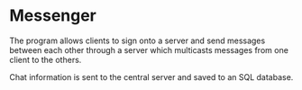 # Messenger
The program allows clients to sign onto a server and send messages between each other through a server which multicasts messages from one client to the others.

Chat information is sent to the central server and saved to an SQL database.
